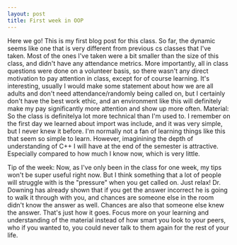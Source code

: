 ```yaml
---
layout: post
title: First week in OOP
---
```


Here we go! This is my first blog post for this class. So far, the dynamic seems like one that is very different from previous cs classes that I've taken. Most of the ones I've taken were a bit smaller than the size of this class, and didn't have any attendance metrics. More importantly, all in class questions were done on a volunteer basis, so there wasn't any direct motivation to pay attention in class, except for of course learning. It's interesting, usually I would make some statement about how we are all adults and don't need attendance/randomly being called on, but I certainly don't have the best work ethic, and an environment like this will definitely make my pay significantly more attention and show up more often. 
Material: So the class is definitelya lot more technical than I'm used to. I remember on the first day we learned about import was include, and it was very simple, but I never knew it before. I'm normally not a fan of learning things like this that seem so simple to learn. However, imaginining the depth of understanding of C++ I will have at the end of the semester is attractive. Especially compared to how much I know now, which is very little. 

Tip of the week:
Now, as I've only been in the class for one week, my tips won't be super useful right now. But I think something that a lot of people will struggle with is the "pressure" when you get called on. Just relax! Dr. Downing has already shown that if you get the answer incorrect he is going to walk it through with you, and chances are someone else in the room didn't know the answer as well. Chances are also that someone else knew the answer. That's just how it goes. Focus more on your learning and understanding of the material instead of how smart you look to your peers, who if you wanted to, you could never talk to them again for the rest of your life.
